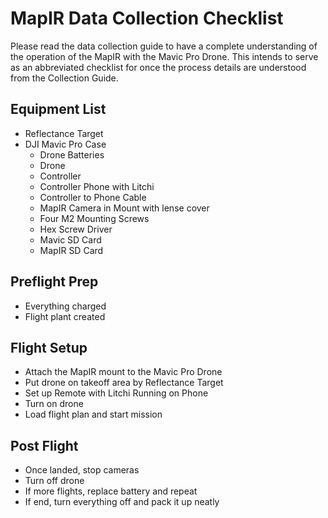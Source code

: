 # MapIR Data Collection Checklist
Please read the data collection guide to have a complete understanding of the operation of the MapIR with the Mavic Pro Drone. This intends to serve as an abbreviated checklist for once the process details are understood from the Collection Guide. 

## Equipment List
- Reflectance Target
- DJI Mavic Pro Case
  - Drone Batteries
  - Drone
  - Controller
  - Controller Phone with Litchi
  - Controller to Phone Cable
  - MapIR Camera in Mount with lense cover
  - Four M2 Mounting Screws
  - Hex Screw Driver
  - Mavic SD Card
  - MapIR SD Card

## Preflight Prep
- Everything charged
- Flight plant created

## Flight Setup
- Attach the MapIR mount to the Mavic Pro Drone
- Put drone on takeoff area by Reflectance Target
- Set up Remote with Litchi Running on Phone
- Turn on drone
- Load flight plan and start mission

## Post Flight
- Once landed, stop cameras
- Turn off drone
- If more flights, replace battery and repeat
- If end, turn everything off and pack it up neatly

















